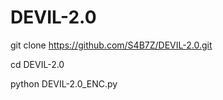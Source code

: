 # DEVIL-2.0

git clone https://github.com/S4B7Z/DEVIL-2.0.git

cd DEVIL-2.0

python DEVIL-2.0_ENC.py
